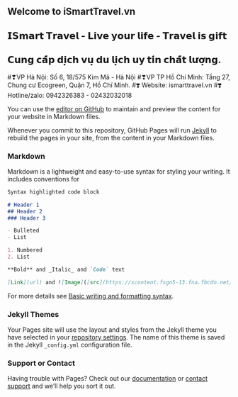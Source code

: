 ## Welcome to iSmartTravel.vn

## 𝗜𝗦𝗺𝗮𝗿𝘁 𝗧𝗿𝗮𝘃𝗲𝗹 - 𝗟𝗶𝘃𝗲 𝘆𝗼𝘂𝗿 𝗹𝗶𝗳𝗲 - 𝗧𝗿𝗮𝘃𝗲𝗹 𝗶𝘀 𝗴𝗶𝗳𝘁
## 𝗖𝘂𝗻𝗴 𝗰𝗮̂́𝗽 𝗱𝗶̣𝗰𝗵 𝘃𝘂̣ 𝗱𝘂 𝗹𝗶̣𝗰𝗵 𝘂𝘆 𝘁𝗶́𝗻 𝗰𝗵𝗮̂́𝘁 𝗹𝘂̛𝗼̛̣𝗻𝗴. 
#❣VP Hà Nội: Số 6, 18/575 Kim Mã - Hà Nội
#❣VP TP Hồ Chí Minh: Tầng 27, Chung cư Ecogreen, Quận 7, Hồ Chí Minh.
#❣️ Website: ismarttravel.vn
#❣️ Hotline/zalo: 0942326383 - 02432032018

You can use the [editor on GitHub](https://github.com/jameskung5488/jameskung5488.github.io/edit/main/index.md) to maintain and preview the content for your website in Markdown files.

Whenever you commit to this repository, GitHub Pages will run [Jekyll](https://jekyllrb.com/) to rebuild the pages in your site, from the content in your Markdown files.

### Markdown

Markdown is a lightweight and easy-to-use syntax for styling your writing. It includes conventions for

```markdown
Syntax highlighted code block

# Header 1
## Header 2
### Header 3

- Bulleted
- List

1. Numbered
2. List

**Bold** and _Italic_ and `Code` text

[Link](url) and ![Image]([src](https://scontent.fsgn5-13.fna.fbcdn.net/v/t39.30808-6/287492659_143289364965783_87426901019473368_n.jpg?stp=dst-jpg_p720x720&_nc_cat=106&ccb=1-7&_nc_sid=730e14&_nc_ohc=tbkDg9kClucAX9UOF_V&_nc_ht=scontent.fsgn5-13.fna&oh=00_AT9soWaQ-qj2u49p9Z8evadOfsOo8emvpDvy8-7L4jkhEQ&oe=62B355DD))
```

For more details see [Basic writing and formatting syntax](https://docs.github.com/en/github/writing-on-github/getting-started-with-writing-and-formatting-on-github/basic-writing-and-formatting-syntax).

### Jekyll Themes

Your Pages site will use the layout and styles from the Jekyll theme you have selected in your [repository settings](https://github.com/jameskung5488/jameskung5488.github.io/settings/pages). The name of this theme is saved in the Jekyll `_config.yml` configuration file.

### Support or Contact

Having trouble with Pages? Check out our [documentation](https://docs.github.com/categories/github-pages-basics/) or [contact support](https://support.github.com/contact) and we’ll help you sort it out.
